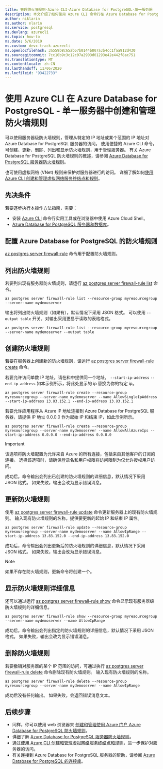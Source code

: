 ```yaml
---
title: 管理防火墙规则-Azure CLI-Azure Database for PostgreSQL-单一服务器
description: 本文介绍了如何使用 Azure CLI 命令行在 Azure Database for PostgreSQL - 单一服务器中创建和管理防火墙规则。
author: niklarin
ms.author: nlarin
ms.service: postgresql
ms.devlang: azurecli
ms.topic: how-to
ms.date: 5/6/2019
ms.custom: devx-track-azurecli
ms.openlocfilehash: 3a559b8c65ab57b0144b807a3b4cc1faa912d430
ms.sourcegitcommit: 7cc10b9c3c12c97a2903d01293e42e442f8ac751
ms.translationtype: MT
ms.contentlocale: zh-CN
ms.lasthandoff: 11/06/2020
ms.locfileid: "93422733"
---
```

# <a name="create-and-manage-firewall-rules-in-azure-database-for-postgresql---single-server-using-azure-cli"></a>使用 Azure CLI 在 Azure Database for PostgreSQL - 单一服务器中创建和管理防火墙规则
可以使用服务器级防火墙规则，管理从特定的 IP 地址或某个范围的 IP 地址对 Azure Database for PostgreSQL 服务器的访问。 使用便捷的 Azure CLI 命令，可创建、更新、删除、列出和显示防火墙规则，用于管理服务器。 有关 Azure Database for PostgreSQL 防火墙规则的概述，请参阅 [Azure Database for PostgreSQL 服务器防火墙规则](concepts-firewall-rules.md)。

也可使用虚拟网络 (VNet) 规则来保护对服务器进行的访问。 详细了解如何[使用 Azure CLI 创建和管理虚拟网络服务终结点和规则](howto-manage-vnet-using-cli.md)。

## <a name="prerequisites"></a>先决条件
若要逐步执行本操作方法指南，需要：
- 安装 [Azure CLI](/cli/azure/install-azure-cli) 命令行实用工具或在浏览器中使用 Azure Cloud Shell。
- [Azure Database for PostgreSQL 服务器和数据库](quickstart-create-server-database-azure-cli.md)。

## <a name="configure-firewall-rules-for-azure-database-for-postgresql"></a>配置 Azure Database for PostgreSQL 的防火墙规则
[az postgres server firewall-rule](/cli/azure/postgres/server/firewall-rule) 命令用于配置防火墙规则。

## <a name="list-firewall-rules"></a>列出防火墙规则 
若要列出现有服务器防火墙规则，请运行 [az postgres server firewall-rule list](/cli/azure/postgres/server/firewall-rule) 命令。
```azurecli-interactive
az postgres server firewall-rule list --resource-group myresourcegroup --server-name mydemoserver
```
输出将列出防火墙规则（如果有），默认情况下采用 JSON 格式。 可以使用 `--output table` 开关，对输出采用更易于读取的表格格式。
```azurecli-interactive
az postgres server firewall-rule list --resource-group myresourcegroup --server-name mydemoserver --output table
```
## <a name="create-firewall-rule"></a>创建防火墙规则
若要在服务器上创建新的防火墙规则，请运行 [az postgres server firewall-rule create](/cli/azure/postgres/server/firewall-rule) 命令。 


若要允许访问单数 IP 地址，请在和中提供同一个地址， `--start-ip-address` `--end-ip-address` 如本示例所示，将此处显示的 ip 替换为你的特定 ip。
```azurecli-interactive
az postgres server firewall-rule create --resource-group myresourcegroup --server-name mydemoserver --name AllowSingleIpAddress --start-ip-address 13.83.152.1 --end-ip-address 13.83.152.1
```
若要允许应用程序从 Azure IP 地址连接到 Azure Database for PostgreSQL 服务器，请提供 IP 地址 0.0.0.0 作为起始 IP 和结束 IP，如此示例所示。
```azurecli-interactive
az postgres server firewall-rule create --resource-group myresourcegroup --server-name mydemoserver --name AllowAllAzureIps --start-ip-address 0.0.0.0 --end-ip-address 0.0.0.0
```

> [!IMPORTANT]
> 该选项将防火墙配置为允许来自 Azure 的所有连接，包括来自其他客户的订阅的连接。 选择该选项时，请确保登录名和用户权限将访问限制为仅允许授权用户访问。
> 

成功后，命令输出会列出已创建的防火墙规则的详细信息，默认情况下采用 JSON 格式。 如果失败，输出会改为显示错误消息。

## <a name="update-firewall-rule"></a>更新防火墙规则 
使用 [az postgres server firewall-rule update](/cli/azure/postgres/server/firewall-rule) 命令更新服务器上的现有防火墙规则。 输入现有防火墙规则的名称，提供要更新的起始 IP 和结束 IP 属性。
```azurecli-interactive
az postgres server firewall-rule update --resource-group myresourcegroup --server-name mydemoserver --name AllowIpRange --start-ip-address 13.83.152.0 --end-ip-address 13.83.152.0
```
成功后，命令输出会列出更新后的防火墙规则的详细信息，默认情况下采用 JSON 格式。 如果失败，输出会改为显示错误消息。
> [!NOTE]
> 如果不存在防火墙规则，更新命令将创建一个。

## <a name="show-firewall-rule-details"></a>显示防火墙规则详细信息
还可以通过运行 [az postgres server firewall-rule show](/cli/azure/postgres/server/firewall-rule) 命令显示现有服务器级防火墙规则的详细信息。
```azurecli-interactive
az postgres server firewall-rule show --resource-group myresourcegroup --server-name mydemoserver --name AllowIpRange
```
成功后，命令输出会列出指定的防火墙规则的详细信息，默认情况下采用 JSON 格式。 如果失败，输出会改为显示错误消息。

## <a name="delete-firewall-rule"></a>删除防火墙规则
若要撤销对服务器的某个 IP 范围的访问，可通过执行 [az postgres server firewall-rule delete](/cli/azure/postgres/server/firewall-rule) 命令删除现有防火墙规则。 输入现有防火墙规则的名称。
```azurecli-interactive
az postgres server firewall-rule delete --resource-group myresourcegroup --server-name mydemoserver --name AllowIpRange
```
成功后没有任何输出。 如果失败，会返回错误消息文本。

## <a name="next-steps"></a>后续步骤
- 同样，你可以使用 web 浏览器来 [创建和管理使用 Azure 门户 Azure Database for PostgreSQL 防火墙规则](howto-manage-firewall-using-portal.md)。
- 详细了解 [Azure Database for PostgreSQL 服务器防火墙规则](concepts-firewall-rules.md)。
- 通过[使用 Azure CLI 创建和管理虚拟网络服务终结点和规则](howto-manage-vnet-using-cli.md)，进一步保护对服务器的访问。
- 有关连接到 Azure Database for PostgreSQL 服务器的帮助，请参阅 [Azure Database for PostgreSQL 的连接库](concepts-connection-libraries.md)。

